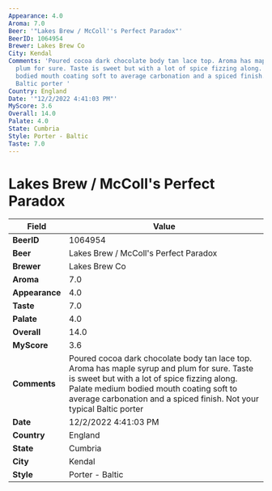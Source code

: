 ```yaml
---
Appearance: 4.0
Aroma: 7.0
Beer: '"Lakes Brew / McColl''s Perfect Paradox"'
BeerID: 1064954
Brewer: Lakes Brew Co
City: Kendal
Comments: 'Poured cocoa dark chocolate body tan lace top. Aroma has maple syrup and
  plum for sure. Taste is sweet but with a lot of spice fizzing along. Palate medium
  bodied mouth coating soft to average carbonation and a spiced finish. Not your typical
  Baltic porter '
Country: England
Date: '"12/2/2022 4:41:03 PM"'
MyScore: 3.6
Overall: 14.0
Palate: 4.0
State: Cumbria
Style: Porter - Baltic
Taste: 7.0
---
```


# Lakes Brew / McColl's Perfect Paradox

| Field         | Value |
|---------------|-------|
| **BeerID** | 1064954 |
| **Beer** | Lakes Brew / McColl's Perfect Paradox |
| **Brewer** | Lakes Brew Co |
| **Aroma** | 7.0 |
| **Appearance** | 4.0 |
| **Taste** | 7.0 |
| **Palate** | 4.0 |
| **Overall** | 14.0 |
| **MyScore** | 3.6 |
| **Comments** | Poured cocoa dark chocolate body tan lace top. Aroma has maple syrup and plum for sure. Taste is sweet but with a lot of spice fizzing along. Palate medium bodied mouth coating soft to average carbonation and a spiced finish. Not your typical Baltic porter  |
| **Date** | 12/2/2022 4:41:03 PM |
| **Country** | England |
| **State** | Cumbria |
| **City** | Kendal |
| **Style** | Porter - Baltic |
